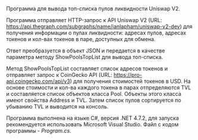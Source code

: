 Программа для вывода топ-списка пулов ликвидности Uniswap V2.

Программа отправляет HTTP-запрос к API Uniswap V2 (URL: https://api.thegraph.com/subgraphs/name/ianlapham/uniswap-v2-dev) для получения информации о пулах ликвидности: адресах пулов, адресах токенов и кол-вах токенов в паре, доступных для обмена.

Ответ преобразуется в объект JSON и передается в качестве параметра методу ShowPoolsTopList для вывода топ-списка.

Метод ShowPoolsTopList составляет список адресов токенов и отправляет запрос к CoinGecko API (URL: https://pro-api.coingecko.com/api/v3) для получения стоимостей токенов в USD.
На основе стоимости и кол-ва каждого токена в парах отпределяются TVL и составляется список объектов класса Pool. Объекты этого класса имеют свойства Address и TVL.
Затем список пулов сортируется по убыванию TVL и выводится на консоль.

Программа выполнена на языке C#, версия .NET 4.7.2, для запуска рекомендуется использовать Microsoft Visual Studio.
Файл с кодом программы - _Program.cs_.
